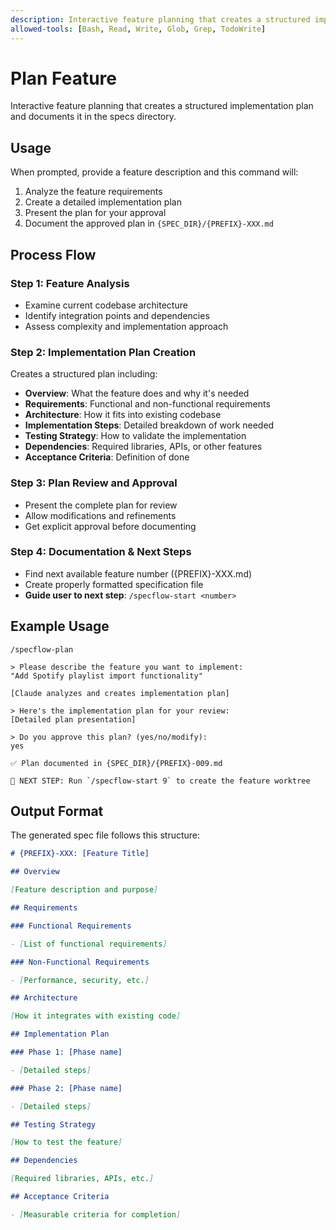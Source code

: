```yaml
---
description: Interactive feature planning that creates a structured implementation plan
allowed-tools: [Bash, Read, Write, Glob, Grep, TodoWrite]
---
```


# Plan Feature

Interactive feature planning that creates a structured implementation plan and documents it in the specs directory.

## Usage

When prompted, provide a feature description and this command will:

1. Analyze the feature requirements
2. Create a detailed implementation plan
3. Present the plan for your approval
4. Document the approved plan in `{SPEC_DIR}/{PREFIX}-XXX.md`

## Process Flow

### Step 1: Feature Analysis

- Examine current codebase architecture
- Identify integration points and dependencies
- Assess complexity and implementation approach

### Step 2: Implementation Plan Creation

Creates a structured plan including:

- **Overview**: What the feature does and why it's needed
- **Requirements**: Functional and non-functional requirements
- **Architecture**: How it fits into existing codebase
- **Implementation Steps**: Detailed breakdown of work needed
- **Testing Strategy**: How to validate the implementation
- **Dependencies**: Required libraries, APIs, or other features
- **Acceptance Criteria**: Definition of done

### Step 3: Plan Review and Approval

- Present the complete plan for review
- Allow modifications and refinements
- Get explicit approval before documenting

### Step 4: Documentation & Next Steps

- Find next available feature number ({PREFIX}-XXX.md)
- Create properly formatted specification file
- **Guide user to next step**: `/specflow-start <number>`

## Example Usage

```
/specflow-plan

> Please describe the feature you want to implement:
"Add Spotify playlist import functionality"

[Claude analyzes and creates implementation plan]

> Here's the implementation plan for your review:
[Detailed plan presentation]

> Do you approve this plan? (yes/no/modify):
yes

✅ Plan documented in {SPEC_DIR}/{PREFIX}-009.md

🚀 NEXT STEP: Run `/specflow-start 9` to create the feature worktree
```

## Output Format

The generated spec file follows this structure:

```markdown
# {PREFIX}-XXX: [Feature Title]

## Overview

[Feature description and purpose]

## Requirements

### Functional Requirements

- [List of functional requirements]

### Non-Functional Requirements

- [Performance, security, etc.]

## Architecture

[How it integrates with existing code]

## Implementation Plan

### Phase 1: [Phase name]

- [Detailed steps]

### Phase 2: [Phase name]

- [Detailed steps]

## Testing Strategy

[How to test the feature]

## Dependencies

[Required libraries, APIs, etc.]

## Acceptance Criteria

- [Measurable criteria for completion]
```
